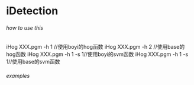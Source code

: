 # iDetection

###### how to use this
iHog XXX.pgm -h 1 //使用boyi的hog函数
iHog XXX.pgm -h 2 //使用base的hog函数
iHog XXX.pgm -h 1 -s 1//使用boyi的svm函数
iHog XXX.pgm -h 1 -s 1//使用base的svm函数
###### examples

